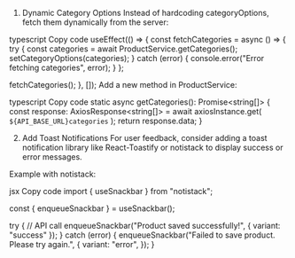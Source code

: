 1. Dynamic Category Options
   Instead of hardcoding categoryOptions, fetch them dynamically from the server:

typescript
Copy code
useEffect(() => {
const fetchCategories = async () => {
try {
const categories = await ProductService.getCategories();
setCategoryOptions(categories);
} catch (error) {
console.error("Error fetching categories", error);
}
};

fetchCategories();
}, []);
Add a new method in ProductService:

typescript
Copy code
static async getCategories(): Promise<string[]> {
const response: AxiosResponse<string[]> = await axiosInstance.get(
`${API_BASE_URL}categories`
);
return response.data;
}

2. Add Toast Notifications
   For user feedback, consider adding a toast notification library like React-Toastify or notistack to display success or error messages.

Example with notistack:

jsx
Copy code
import { useSnackbar } from "notistack";

const { enqueueSnackbar } = useSnackbar();

try {
// API call
enqueueSnackbar("Product saved successfully!", { variant: "success" });
} catch (error) {
enqueueSnackbar("Failed to save product. Please try again.", {
variant: "error",
});
}
